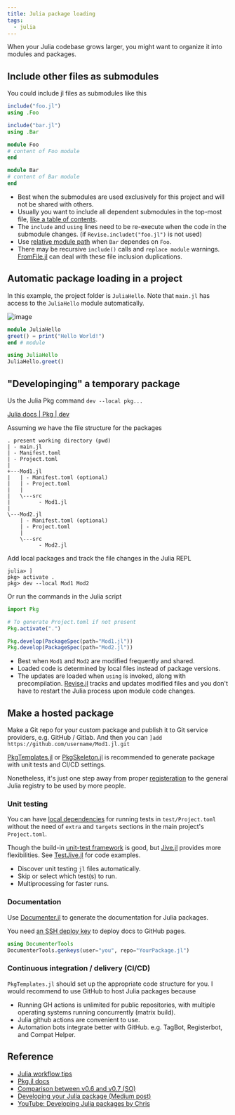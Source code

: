 ```yaml
---
title: Julia package loading
tags:
  - julia
---
```


When your Julia codebase grows larger, you might want to organize it into modules and packages.
## Include other files as submodules

You could include jl files as submodules like this

```julia title="main.jl"
include("foo.jl")
using .Foo

include("bar.jl")
using .Bar
```

```julia title="foo.jl"
module Foo
# content of Foo module
end
```

```julia title="bar.jl"
module Bar
# content of Bar module
end
```

- Best when the submodules are used exclusively for this project and will not be shared with others.
- Usually you want to include all dependent submodules in the top-most file, [like a table of contents](https://discourse.julialang.org/t/ann-patmodules-jl-a-better-module-system-for-julia/52226/40).
- The `include` and `using` lines need to be re-execute when the code in the submodule changes. (if `Revise.includet("foo.jl")` is not used)
- Use [relative module path](https://stackoverflow.com/questions/54410557/submodule-intra-dependencies-in-julia) when `Bar` dependes on `Foo`.
- There may be recursive `include()` calls and `replace module` warnings. [FromFile.jl](https://github.com/Roger-luo/FromFile.jl) can deal with these file inclusion duplications.
## Automatic package loading in a project

In this example, the project folder is `JuliaHello`. Note that `main.jl` has access to the `JuliaHello` module automatically.

![image](https://user-images.githubusercontent.com/40054455/134101300-ce73796d-e5b5-4687-a0be-c083f8d146f1.png)


```julia title="src/JuliaHello.jl"
module JuliaHello
greet() = print("Hello World!")
end # module
```

```julia title="main.jl"
using JuliaHello
JuliaHello.greet()
```
## "Developinging" a temporary package

Us the Julia Pkg command `dev --local pkg...`

[Julia docs | Pkg | dev](https://docs.julialang.org/en/v1/stdlib/Pkg/)

Assuming we have the file structure for the packages

```
. present working directory (pwd)
| - main.jl
| - Manifest.toml
| - Project.toml
|
+---Mod1.jl
|   | - Manifest.toml (optional)
|   | - Project.toml
|   |
|   \---src
|         - Mod1.jl
|
\---Mod2.jl
    | - Manifest.toml (optional)
    | - Project.toml
    |
    \---src
          - Mod2.jl
```

Add local packages and track the file changes in the Julia REPL

```julia-repl
julia> ]
pkg> activate .
pkg> dev --local Mod1 Mod2
```

Or run the commands in the Julia script

```julia
import Pkg

# To generate Project.toml if not present
Pkg.activate(".")

Pkg.develop(PackageSpec(path="Mod1.jl"))
Pkg.develop(PackageSpec(path="Mod2.jl"))
```

- Best when `Mod1` and `Mod2` are modified frequently and shared.
- Loaded code is determined by local files instead of package versions.
- The updates are loaded when `using` is invoked, along with precompilation. [Revise.jl](https://timholy.github.io/Revise.jl/stable/) tracks and updates modified files and you don't have to restart the Julia process upon module code changes.
## Make a hosted package

Make a Git repo for your custom package and publish it to Git service providers, e.g. GitHub / Gitlab. And then you can `]add https://github.com/username/Mod1.jl.git`

[PkgTemplates.jl](https://github.com/invenia/PkgTemplates.jl) or [PkgSkeleton.jl](https://github.com/tpapp/PkgSkeleton.jl) is recommended to generate package with unit tests and CI/CD settings.

Nonetheless, it's just one step away from proper [registeration](https://github.com/JuliaRegistries/Registrator.jl) to the general Julia registry to be used by more people.
### Unit testing

You can have [local dependencies](https://julialang.github.io/Pkg.jl/v1/creating-packages/#Test-specific-dependencies-in-Julia-1.2-and-above) for running tests in `test/Project.toml` without the need of `extra` and `targets` sections in the main project's `Project.toml`.

Though the build-in [unit-test framework](https://docs.julialang.org/en/v1/stdlib/Test/) is good, but [Jive.jl](https://github.com/wookay/Jive.jl) provides more flexibilities. See [TestJive.jl](https://github.com/wookay/TestJive.jl) for code examples.

- Discover unit testing `jl` files automatically.
- Skip or select which test(s) to run.
- Multiprocessing for faster runs.
### Documentation

Use [Documenter.jl](https://juliadocs.github.io/Documenter.jl/stable/) to generate the documentation for Julia packages.

You need [an SSH deploy key](https://juliadocs.github.io/Documenter.jl/stable/lib/public/#DocumenterTools.genkeys) to deploy docs to GitHub pages.

```julia
using DocumenterTools
DocumenterTools.genkeys(user="you", repo="YourPackage.jl")
```
### Continuous integration / delivery (CI/CD)

`PkgTemplates.jl` should set up the appropriate code structure for you. I would recommend to use GitHub to host Julia packages because

- Running GH actions is unlimited for public repositories, with multiple operating systems running concurrently (matrix build).
- Julia github actions are convenient to use.
- Automation bots integrate better with GitHub. e.g. TagBot, Registerbot, and Compat Helper.
## Reference

- [Julia workflow tips](https://docs.julialang.org/en/v1/manual/workflow-tips/)
- [Pkg.jl docs](https://julialang.github.io/Pkg.jl/v1/)
- [Comparison between v0.6 and v0.7 (SO)](https://stackoverflow.com/questions/36398629/change-package-directory-in-julia/36400065#36400065)
- [Developing your Julia package (Medium post)](https://medium.com/coffee-in-a-klein-bottle/developing-your-julia-package-682c1d309507)
- [YouTube: Developing Julia packages by Chris](https://youtu.be/QVmU29rCjaA)
